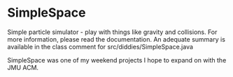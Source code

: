 SimpleSpace
===========

Simple particle simulator - play with things like gravity and collisions.
For more information, please read the documentation.  An adequate summary 
is available in the class comment for src/diddies/SimpleSpace.java

SimpleSpace was one of my weekend projects I hope to expand on with the
JMU ACM.
